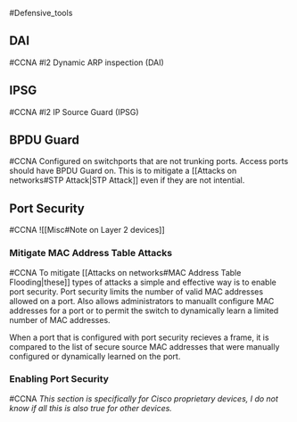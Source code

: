 #Defensive_tools
## DAI
#CCNA #l2
Dynamic ARP inspection (DAI)

## IPSG
#CCNA #l2
IP Source Guard (IPSG)

## BPDU Guard
#CCNA 
Configured on switchports that are not trunking ports. Access ports should have BPDU Guard on. This is to mitigate a [[Attacks on networks#STP Attack|STP Attack]] even if they are not intential. 

## Port Security
#CCNA 
![[Misc#Note on Layer 2 devices]]

### Mitigate MAC Address Table Attacks
#CCNA 
To mitigate [[Attacks on networks#MAC Address Table Flooding|these]] types of attacks a simple and effective way is to enable port security. Port security limits the number of valid MAC addresses allowed on a port. Also allows administrators to manuallt configure MAC addresses for a port or to permit the switch to dynamically learn a limited number of MAC addresses.

When a port that is configured with port security recieves a frame, it is compared to the list of secure source MAC addresses that were manually configured or dynamically learned on the port.

### Enabling Port Security
#CCNA 
*This section is specifically for Cisco proprietary devices, I do not know if all this is also true for other devices.*

